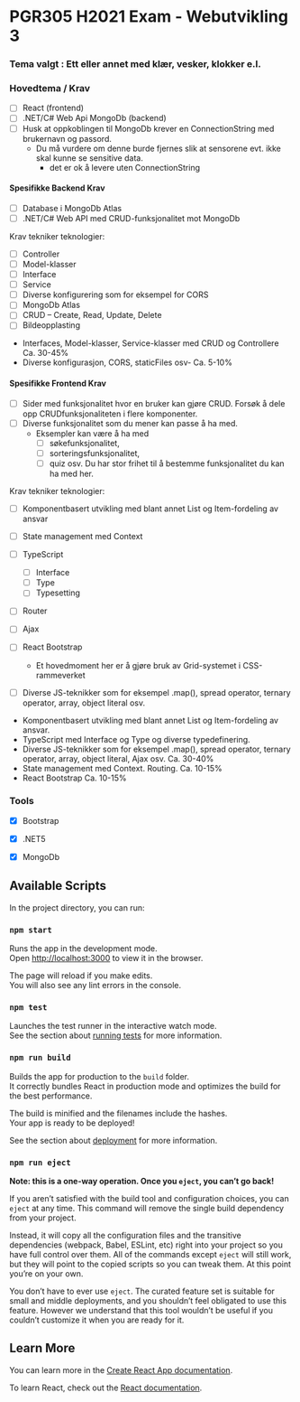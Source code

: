 # PGR305 H2021 Exam - Webutvikling 3

### Tema valgt : Ett eller annet med klær, vesker, klokker e.l.


### Hovedtema / Krav

* [ ] React (frontend)
* [ ] .NET/C# Web Api MongoDb (backend)
* [ ] Husk at oppkoblingen til MongoDb krever en ConnectionString med brukernavn og passord.
  * Du må vurdere om denne burde fjernes slik at sensorene evt. ikke skal kunne se sensitive data.
    * det er ok å levere uten ConnectionString


#### Spesifikke Backend Krav
* [ ] Database i MongoDb Atlas
* [ ] .NET/C# Web API med CRUD-funksjonalitet mot MongoDb

Krav tekniker teknologier:

* [ ] Controller 
* [ ] Model-klasser
* [ ] Interface
* [ ] Service
* [ ] Diverse konfigurering som for eksempel for CORS
* [ ] MongoDb Atlas
* [ ] CRUD – Create, Read, Update, Delete
* [ ] Bildeopplasting

- Interfaces, Model-klasser, Service-klasser med CRUD og Controllere Ca. 30-45%
- Diverse konfigurasjon, CORS, staticFiles osv- Ca. 5-10%



#### Spesifikke Frontend Krav


* [ ] Sider med funksjonalitet hvor en bruker kan gjøre CRUD. Forsøk å dele opp CRUDfunksjonaliteten
  i flere komponenter.
* [ ] Diverse funksjonalitet som du mener kan passe å ha med.
  * Eksempler kan være å ha med
    * [ ] søkefunksjonalitet, 
    * [ ] sorteringsfunksjonalitet, 
    * [ ] quiz osv. Du har stor frihet til å
        bestemme funksjonalitet du kan ha med her.

Krav tekniker teknologier: 

* [ ] Komponentbasert utvikling med blant annet List og Item-fordeling av ansvar
* [ ] State management med Context
* [ ] TypeScript
  * [ ] Interface 
  * [ ] Type
  * [ ] Typesetting
* [ ] Router
* [ ] Ajax
* [ ] React Bootstrap 
  * Et hovedmoment her er å gjøre bruk av Grid-systemet i CSS-rammeverket
* [ ] Diverse JS-teknikker som for eksempel .map(), spread operator, ternary operator, array, object literal osv.


- Komponentbasert utvikling med blant annet List og Item-fordeling av ansvar.
- TypeScript med Interface og Type og diverse typedefinering.
- Diverse JS-teknikker som for eksempel .map(), spread operator, ternary operator, array, object literal, Ajax osv. Ca. 30-40%
- State management med Context. Routing. Ca. 10-15%
- React Bootstrap Ca. 10-15%


### Tools

* [x] Bootstrap
* [x] .NET5
* [x] MongoDb


## Available Scripts

In the project directory, you can run:

### `npm start`

Runs the app in the development mode.\
Open [http://localhost:3000](http://localhost:3000) to view it in the browser.

The page will reload if you make edits.\
You will also see any lint errors in the console.

### `npm test`

Launches the test runner in the interactive watch mode.\
See the section about [running tests](https://facebook.github.io/create-react-app/docs/running-tests) for more
information.

### `npm run build`

Builds the app for production to the `build` folder.\
It correctly bundles React in production mode and optimizes the build for the best performance.

The build is minified and the filenames include the hashes.\
Your app is ready to be deployed!

See the section about [deployment](https://facebook.github.io/create-react-app/docs/deployment) for more information.

### `npm run eject`

**Note: this is a one-way operation. Once you `eject`, you can’t go back!**

If you aren’t satisfied with the build tool and configuration choices, you can `eject` at any time. This command will
remove the single build dependency from your project.

Instead, it will copy all the configuration files and the transitive dependencies (webpack, Babel, ESLint, etc) right
into your project so you have full control over them. All of the commands except `eject` will still work, but they will
point to the copied scripts so you can tweak them. At this point you’re on your own.

You don’t have to ever use `eject`. The curated feature set is suitable for small and middle deployments, and you
shouldn’t feel obligated to use this feature. However we understand that this tool wouldn’t be useful if you couldn’t
customize it when you are ready for it.

## Learn More

You can learn more in
the [Create React App documentation](https://facebook.github.io/create-react-app/docs/getting-started).

To learn React, check out the [React documentation](https://reactjs.org/).

